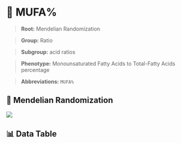 # 🧪 MUFA%

> **Root:** Mendelian Randomization

> **Group:** Ratio  

> **Subgroup:** acid ratios

> **Phenotype:** Monounsaturated Fatty Acids to Total-Fatty Acids percentage  

> **Abbreviations:** `MUFA%`

## 🧬 Mendelian Randomization  

<img src="/MR/Figures/Inverse/MUFA%.png"/>


## 📊 Data Table


<CsvTableMRI src="/MR/Data/Inverse/MUFA%.csv"/>
